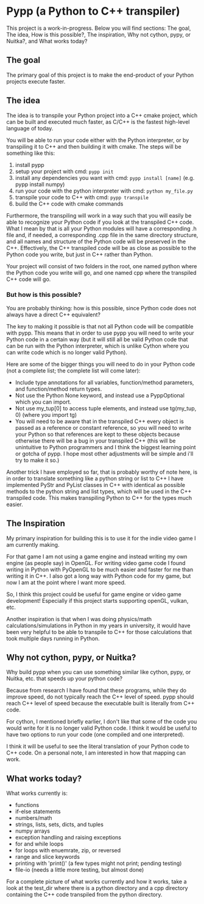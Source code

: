 # Pypp (a Python to C++ transpiler)
This project is a work-in-progress. Below you will find sections: The goal, The idea, How is this possible?, 
The inspiration, Why not cython, pypy, or Nuitka?, and What works today?

## The goal
The primary goal of this project is to make the end-product of your Python projects execute faster.
## The idea
The idea is to transpile your Python project into a C++ cmake project, which can be built
and executed much faster, as C/C++ is the fastest high-level language of today.

You will be able to run your code either with the Python interpreter, or by transpiling it to C++ and then 
building it with cmake. The steps will be something like this:
1. install pypp
2. setup your project with cmd: `pypp init`
3. install any dependencies you want with cmd: `pypp install [name]` (e.g. pypp install numpy)
4. run your code with the python interpreter with cmd: `python my_file.py`
5. transpile your code to C++ with cmd: `pypp transpile` 
6. build the C++ code with cmake commands

Furthermore, the transpiling will work in a way such that you will easily be able to recognize your 
Python code if you 
look at the transpiled C++ code. What I mean by that is all your Python modules will have a
corresponding .h file and, if needed, a corresponding .cpp file in the same directory structure, and 
all names 
and structure of the Python code will be preserved in the C++. Effectively, the C++ transpiled 
code will be as close as possible to the Python code you write, but just in C++ rather 
than Python. 

Your project will consist of two folders in the root, one named python where the Python 
code you write will go, and one named cpp where the transpiled C++ code will go.

### But how is this possible?
You are probably thinking: how is this possible, since Python code does not always have a direct C++
equivalent?

The key to making it possible is that not all Python code will be compatible with pypp. This means that
in order to use pypp you will need to write your Python code in a certain way (but it will still all 
be valid Python code that can be run with the Python interpreter, which is unlike Cython where you 
can write code which is no longer valid Python).

Here are some of the bigger things you will need to do in your 
Python code (not a complete list; the complete list will come later):
- Include type annotations for all variables, function/method parameters, and function/method return types.
- Not use the Python None keyword, and instead use a PyppOptional which you can import.
- Not use my_tup[0] to access tuple elements, and instead use tg(my_tup, 0) (where you import tg)
- You will need to be aware that in the transpiled C++ every object is passed as a reference or constant reference, so
you will need to write your Python so that references are kept to these objects because otherwise there will be a bug
in your transpiled C++ (this will be unintuitive to Python programmers and I think the biggest learning point or gotcha 
of pypp. I hope most other adjustments will be simple and i'll try to make it so.)

Another trick I have employed so far, that is probably worthy of note here, is in order to translate something
like a python string or list to C++ I have implemented PyStr and PyList classes in C++ with identical 
as possible methods to the python string and list types, which will be used in the C++ transpiled code.
This makes transpiling Python to C++ for the types much easier.

## The Inspiration 
My primary inspiration for building this is to use it for the indie video game I am currently making.

For that game I am not using a game engine and instead writing my own engine (as people say) in OpenGL.
For writing video game code I found writing in Python with PyOpenGL to be much easier and faster for me 
than writing it in C++. I also got a long way with Python code for my game, but now I am at the point
where I want more speed.

So, I think this project could be useful for game engine or video game development! Especially if 
this project starts supporting openGL, vulkan, etc.

Another inspiration is that when I was doing physics/math calculations/simulations in Python in my years 
in university, it would have been very helpful to be able to transpile to C++ for those 
calculations that took multiple days running in Python.

## Why not cython, pypy, or Nuitka?
Why build pypp when you can use something similar like cython, pypy, or Nuitka, etc. that speeds up your
python code? 

Because from research I have found that these programs, while they do improve speed, do not typically reach 
the C++ level of speed. pypp should reach C++ level of speed because the executable built is literally from 
C++ code.

For cython, I mentioned briefly earlier, I don't like that some of the code you would write for it is 
no longer valid Python code. I think it would be useful to have two options to run your code 
(one compiled and one interpreted).

I think it will be useful to see the literal translation of your Python code to C++ code. On a personal
note, I am interested in how that mapping can work.

## What works today?
What works currently is:
- functions
- if-else statements
- numbers/math
- strings, lists, sets, dicts, and tuples
- numpy arrays
- exception handling and raising exceptions
- for and while loops
- for loops with enuemrate, zip, or reversed
- range and slice keywords
- printing with 'print()' (a few types might not print; pending testing)
- file-io (needs a little more testing, but almost done)

For a complete picture of what works currently and how it works, take a look at 
the test_dir where there is a python directory and a cpp directory containing the C++ code 
transpiled from the python directory.
